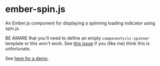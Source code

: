 # ember-spin.js

An Ember.js component for displaying a spinning loading indicator using spin.js.

BE AWARE that you'll need to define an empty `components/ic-spinner` template 
or this won't work. See [this issue](https://github.com/emberjs/ember.js/issues/3231)
if you (like me) think this is unfortunate.

See [here for a demo](http://aexmachina.github.io/ember-spin.js/).
